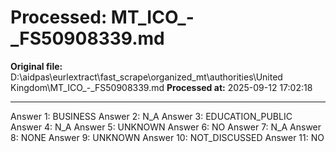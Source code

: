 # Processed: MT_ICO_-_FS50908339.md

**Original file:** D:\aidpas\eurlextract\fast_scrape\organized_mt\authorities\United Kingdom\MT_ICO_-_FS50908339.md
**Processed at:** 2025-09-12 17:02:18

---

Answer 1: BUSINESS
Answer 2: N_A
Answer 3: EDUCATION_PUBLIC
Answer 4: N_A
Answer 5: UNKNOWN
Answer 6: NO
Answer 7: N_A
Answer 8: NONE
Answer 9: UNKNOWN
Answer 10: NOT_DISCUSSED
Answer 11: NO